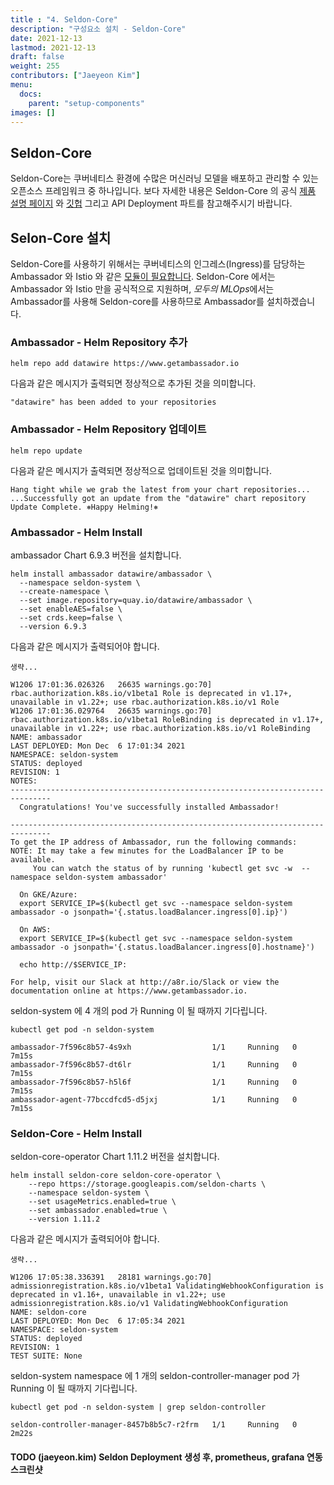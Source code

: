 ```yaml
---
title : "4. Seldon-Core"
description: "구성요소 설치 - Seldon-Core"
date: 2021-12-13
lastmod: 2021-12-13
draft: false
weight: 255
contributors: ["Jaeyeon Kim"]
menu:
  docs:
    parent: "setup-components"
images: []
---
```


## Seldon-Core

Seldon-Core는 쿠버네티스 환경에 수많은 머신러닝 모델을 배포하고 관리할 수 있는 오픈소스 프레임워크 중 하나입니다.
보다 자세한 내용은 Seldon-Core 의 공식 [제품 설명 페이지](https://www.seldon.io/tech/products/core/) 와 [깃헙](https://github.com/SeldonIO/seldon-core) 그리고 API Deployment 파트를 참고해주시기 바랍니다.

## Selon-Core 설치

Seldon-Core를 사용하기 위해서는 쿠버네티스의 인그레스(Ingress)를 담당하는 Ambassador 와 Istio 와 같은 [모듈이 필요합니다](https://docs.seldon.io/projects/seldon-core/en/latest/workflow/install.html).
Seldon-Core 에서는 Ambassador 와 Istio 만을 공식적으로 지원하며, *모두의 MLOps*에서는 Ambassador를 사용해 Seldon-core를 사용하므로 Ambassador를 설치하겠습니다.

### Ambassador - Helm Repository 추가

```text
helm repo add datawire https://www.getambassador.io
```

다음과 같은 메시지가 출력되면 정상적으로 추가된 것을 의미합니다.

```text
"datawire" has been added to your repositories
```

### Ambassador - Helm Repository 업데이트

```text
helm repo update
```

다음과 같은 메시지가 출력되면 정상적으로 업데이트된 것을 의미합니다.

```text
Hang tight while we grab the latest from your chart repositories...
...Successfully got an update from the "datawire" chart repository
Update Complete. ⎈Happy Helming!⎈
```

### Ambassador - Helm Install

ambassador Chart 6.9.3 버전을 설치합니다.

```text
helm install ambassador datawire/ambassador \
  --namespace seldon-system \
  --create-namespace \
  --set image.repository=quay.io/datawire/ambassador \
  --set enableAES=false \
  --set crds.keep=false \
  --version 6.9.3
```

다음과 같은 메시지가 출력되어야 합니다.

```text
생략...

W1206 17:01:36.026326   26635 warnings.go:70] rbac.authorization.k8s.io/v1beta1 Role is deprecated in v1.17+, unavailable in v1.22+; use rbac.authorization.k8s.io/v1 Role
W1206 17:01:36.029764   26635 warnings.go:70] rbac.authorization.k8s.io/v1beta1 RoleBinding is deprecated in v1.17+, unavailable in v1.22+; use rbac.authorization.k8s.io/v1 RoleBinding
NAME: ambassador
LAST DEPLOYED: Mon Dec  6 17:01:34 2021
NAMESPACE: seldon-system
STATUS: deployed
REVISION: 1
NOTES:
-------------------------------------------------------------------------------
  Congratulations! You've successfully installed Ambassador!

-------------------------------------------------------------------------------
To get the IP address of Ambassador, run the following commands:
NOTE: It may take a few minutes for the LoadBalancer IP to be available.
     You can watch the status of by running 'kubectl get svc -w  --namespace seldon-system ambassador'

  On GKE/Azure:
  export SERVICE_IP=$(kubectl get svc --namespace seldon-system ambassador -o jsonpath='{.status.loadBalancer.ingress[0].ip}')

  On AWS:
  export SERVICE_IP=$(kubectl get svc --namespace seldon-system ambassador -o jsonpath='{.status.loadBalancer.ingress[0].hostname}')

  echo http://$SERVICE_IP:

For help, visit our Slack at http://a8r.io/Slack or view the documentation online at https://www.getambassador.io.
```

seldon-system 에 4 개의 pod 가 Running 이 될 때까지 기다립니다.

```text
kubectl get pod -n seldon-system
```

```text
ambassador-7f596c8b57-4s9xh                  1/1     Running   0          7m15s
ambassador-7f596c8b57-dt6lr                  1/1     Running   0          7m15s
ambassador-7f596c8b57-h5l6f                  1/1     Running   0          7m15s
ambassador-agent-77bccdfcd5-d5jxj            1/1     Running   0          7m15s
```

### Seldon-Core - Helm Install

seldon-core-operator Chart 1.11.2 버전을 설치합니다.

```text
helm install seldon-core seldon-core-operator \
    --repo https://storage.googleapis.com/seldon-charts \
    --namespace seldon-system \
    --set usageMetrics.enabled=true \
    --set ambassador.enabled=true \
    --version 1.11.2
```

다음과 같은 메시지가 출력되어야 합니다.

```text
생략...

W1206 17:05:38.336391   28181 warnings.go:70] admissionregistration.k8s.io/v1beta1 ValidatingWebhookConfiguration is deprecated in v1.16+, unavailable in v1.22+; use admissionregistration.k8s.io/v1 ValidatingWebhookConfiguration
NAME: seldon-core
LAST DEPLOYED: Mon Dec  6 17:05:34 2021
NAMESPACE: seldon-system
STATUS: deployed
REVISION: 1
TEST SUITE: None
```

seldon-system namespace 에 1 개의 seldon-controller-manager pod 가 Running 이 될 때까지 기다립니다.

```text
kubectl get pod -n seldon-system | grep seldon-controller
```

```text
seldon-controller-manager-8457b8b5c7-r2frm   1/1     Running   0          2m22s
```

#### TODO (jaeyeon.kim) Seldon Deployment 생성 후, prometheus, grafana 연동 스크린샷
